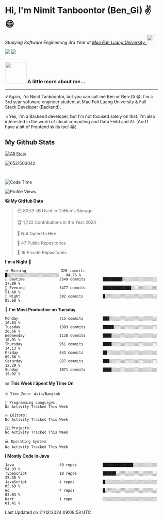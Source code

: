 # Hi, I'm Nimit Tanboontor (Ben_Gi) ✌😄
<p><em>Studying Software Engineering 3rd Year at <a href="https://en.mfu.ac.th/home.html"> Mae Fah Luang University.
</a><img src="https://media.giphy.com/media/WUlplcMpOCEmTGBtBW/giphy.gif" width="30"> </em></p>


[![](https://img.shields.io/badge/linkedin-%230077B5.svg?style=for-the-badge&logo=linkedin)]([https://www.linkedin.com/in/thanaphoom-babparn/](https://www.linkedin.com/in/nimit-tanbooutor-798139246/))
[![](https://img.shields.io/badge/Medium-12100E?style=for-the-badge&logo=medium&logoColor=white)](https://medium.com/@nimittanbooutor)

### <img src="https://media.giphy.com/media/VgCDAzcKvsR6OM0uWg/giphy.gif" width="70"> A little more about me...  

<hr> <!-- Horizontal line -->

&#10004;Again, I'm Nimit Tanboontor, but you can call me Ben or Ben-Gi 😁. I'm a 3rd year software engineer student at Mae Fah Luang University & Full Stack Developer (Backend).

&#10007;Yes, I'm a Backend developer, but I'm not focused solely on that. I'm also interested in the world of cloud computing and Data Field and AI. (And I have a bit of Frontend skills too! 😂)


## My Github Stats

[![All Stats](https://github-readme-stats.vercel.app/api?username=6531503042&show_icons=true&theme=algolia)](https://github.com/6531503042)

<p><img align="center" src="https://github-readme-streak-stats.herokuapp.com/?user=6531503042&" alt="6531503042" /></p>

<br />


<!--START_SECTION:waka-->
![Code Time](http://img.shields.io/badge/Code%20Time-257%20hrs%2036%20mins-blue)

![Profile Views](http://img.shields.io/badge/Profile%20Views-2-blue)

**🐱 My GitHub Data** 

> 📦 805.3 kB Used in GitHub's Storage 
 > 
> 🏆 1,722 Contributions in the Year 2024
 > 
> 🚫 Not Opted to Hire
 > 
> 📜 47 Public Repositories 
 > 
> 🔑 19 Private Repositories 
 > 
**I'm a Night 🦉** 

```text
🌞 Morning                320 commits         █░░░░░░░░░░░░░░░░░░░░░░░░   04.76 % 
🌆 Daytime                2549 commits        █████████░░░░░░░░░░░░░░░░   37.89 % 
🌃 Evening                3477 commits        █████████████░░░░░░░░░░░░   51.68 % 
🌙 Night                  382 commits         █░░░░░░░░░░░░░░░░░░░░░░░░   05.68 % 
```
📅 **I'm Most Productive on Tuesday** 

```text
Monday                   715 commits         ███░░░░░░░░░░░░░░░░░░░░░░   10.63 % 
Tuesday                  1383 commits        █████░░░░░░░░░░░░░░░░░░░░   20.56 % 
Wednesday                1138 commits        ████░░░░░░░░░░░░░░░░░░░░░   16.91 % 
Thursday                 951 commits         ████░░░░░░░░░░░░░░░░░░░░░   14.13 % 
Friday                   643 commits         ██░░░░░░░░░░░░░░░░░░░░░░░   09.56 % 
Saturday                 827 commits         ███░░░░░░░░░░░░░░░░░░░░░░   12.29 % 
Sunday                   1071 commits        ████░░░░░░░░░░░░░░░░░░░░░   15.92 % 
```


📊 **This Week I Spent My Time On** 

```text
🕑︎ Time Zone: Asia/Bangkok

💬 Programming Languages: 
No Activity Tracked This Week

🔥 Editors: 
No Activity Tracked This Week

🐱‍💻 Projects: 
No Activity Tracked This Week

💻 Operating System: 
No Activity Tracked This Week
```

**I Mostly Code in Java** 

```text
Java                     39 repos            ██████████████░░░░░░░░░░░   54.93 % 
TypeScript               18 repos            ██████░░░░░░░░░░░░░░░░░░░   25.35 % 
JavaScript               4 repos             █░░░░░░░░░░░░░░░░░░░░░░░░   05.63 % 
Go                       4 repos             █░░░░░░░░░░░░░░░░░░░░░░░░   05.63 % 
Dart                     1 repo              ░░░░░░░░░░░░░░░░░░░░░░░░░   01.41 % 
```




 Last Updated on 21/12/2024 09:08:58 UTC
<!--END_SECTION:waka-->
